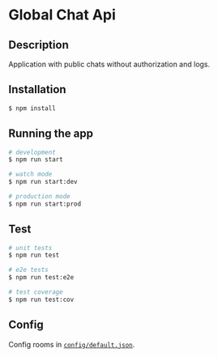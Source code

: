 # Global Chat Api

## Description

Application with public chats without authorization and logs.

## Installation

```bash
$ npm install
```

## Running the app

```bash
# development
$ npm run start

# watch mode
$ npm run start:dev

# production mode
$ npm run start:prod
```

## Test

```bash
# unit tests
$ npm run test

# e2e tests
$ npm run test:e2e

# test coverage
$ npm run test:cov
```

## Config

Config rooms in [`config/default.json`](https://github.com/volt1c/global-chat-api/blob/main/config/default.json).
